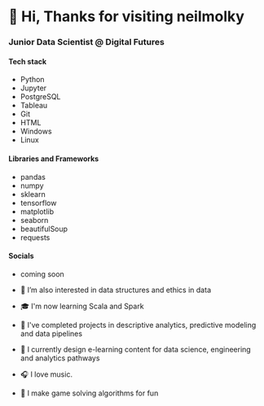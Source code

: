 # 👋 Hi, Thanks for visiting neilmolky
### Junior Data Scientist @ Digital Futures

#### Tech stack
- Python
- Jupyter
- PostgreSQL
- Tableau
- Git
- HTML
- Windows
- Linux

#### Libraries and Frameworks
- pandas
- numpy
- sklearn
- tensorflow
- matplotlib
- seaborn
- beautifulSoup
- requests

#### Socials
- coming soon

- 👀 I’m also interested in data structures and ethics in data
- 🎓 I'm now learning Scala and Spark
- 🌱 I've completed projects in descriptive analytics, predictive modeling and data pipelines
- 🏢 I currently design e-learning content for data science, engineering and analytics pathways
- 🎧 I love music. <!--- See what I've been listening to here --->
- 🎲 I make game solving algorithms for fun <!--- like this sudoku solver --->


<!---
neilmolky/neilmolky is a ✨ special ✨ repository because its `README.md` (this file) appears on your GitHub profile.
You can click the Preview link to take a look at your changes.
--->
